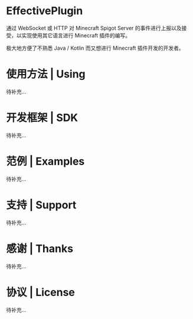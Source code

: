# EffectivePlugin
通过 WebSocket 或 HTTP 对 Minecraft Spigot Server 的事件进行上报以及接受，以实现使用其它语言进行 Minecraft 插件的编写。

极大地方便了不熟悉 Java / Kotlin 而又想进行 Minecraft 插件开发的开发者。

# 使用方法 | Using
待补充...

# 开发框架 | SDK
待补充...

# 范例 | Examples
待补充...

# 支持 | Support
待补充...

# 感谢 | Thanks
待补充...

# 协议 | License
待补充...
